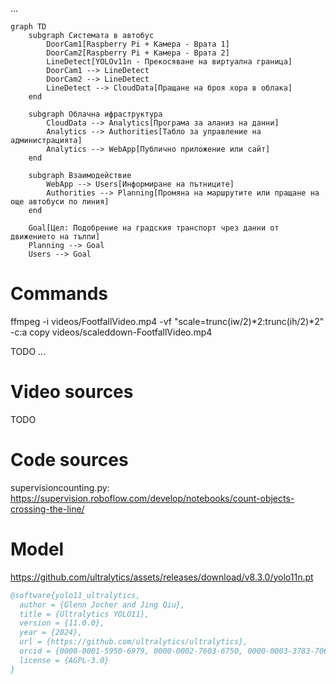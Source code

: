
...

```mermaid
graph TD
    subgraph Системата в автобус
        DoorCam1[Raspberry Pi + Камера - Врата 1]
        DoorCam2[Raspberry Pi + Камера - Врата 2]
        LineDetect[YOLOv11n - Прекосяване на виртуална граница]
        DoorCam1 --> LineDetect
        DoorCam2 --> LineDetect
        LineDetect --> CloudData[Пращане на броя хора в облака]
    end

    subgraph Облачна ифраструктура
        CloudData --> Analytics[Програма за аланиз на данни]
        Analytics --> Authorities[Табло за управление на администрацията]
        Analytics --> WebApp[Публично приложение или сайт]
    end

    subgraph Взаимодействие
        WebApp --> Users[Информиране на пътниците]
        Authorities --> Planning[Промяна на маршрутите или пращане на още автобуси по линия]
    end

    Goal[Цел: Подобрение на градския транспорт чрез данни от движението на тълпи]
    Planning --> Goal
    Users --> Goal

```

# Commands

ffmpeg -i videos/FootfallVideo.mp4 -vf  "scale=trunc(iw/2)*2:trunc(ih/2)*2" -c:a copy videos/scaleddown-FootfallVideo.mp4 

TODO ...

# Video sources

TODO

# Code sources

supervisioncounting.py:
https://supervision.roboflow.com/develop/notebooks/count-objects-crossing-the-line/

# Model

https://github.com/ultralytics/assets/releases/download/v8.3.0/yolo11n.pt

```bibtex
@software{yolo11_ultralytics,
  author = {Glenn Jocher and Jing Qiu},
  title = {Ultralytics YOLO11},
  version = {11.0.0},
  year = {2024},
  url = {https://github.com/ultralytics/ultralytics},
  orcid = {0000-0001-5950-6979, 0000-0002-7603-6750, 0000-0003-3783-7069},
  license = {AGPL-3.0}
}   
```

